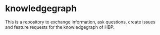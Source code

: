 # knowledgegraph
This is a repository to exchange information, ask questions, create issues and feature requests for the knowledgegraph of HBP.
